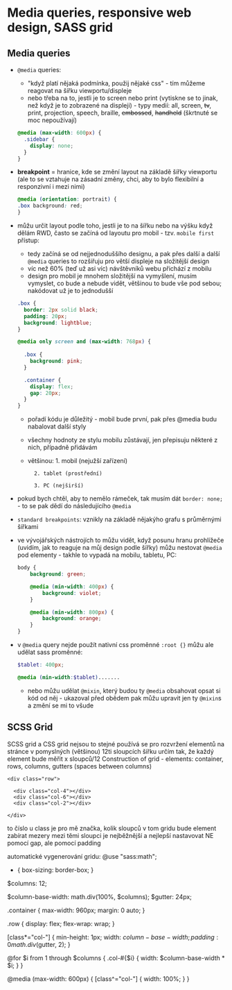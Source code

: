 # Media queries, responsive web design, SASS grid

## Media queries

* `@media` queries:
  * "když platí nějaká podmínka, použij nějaké css" - tím můžeme reagovat na šířku viewportu/displeje
  * nebo třeba na to, jestli je to screen nebo print (vytiskne se to jinak, než když je to zobrazené na displeji) - typy medií: all, screen, ~~tv~~, print, projection, speech, braille, ~~embossed~~, ~~handheld~~ (škrtnuté se moc nepoužívají)

  ``` scss
  @media (max-width: 600px) {
    .sidebar {
      display: none;
    }
  }
  ```

* **breakpoint** = hranice, kde se změní layout na základě šířky viewportu (ale to se vztahuje na zásadní změny, chci, aby to bylo flexibilní a responzivní i mezi nimi)

  ```scss
  @media (orientation: portrait) {
  .box background: red;
  }
  ```

* můžu určit layout podle toho, jestli je to na šířku nebo na výšku
když dělám RWD, často se začíná od layoutu pro mobil - tzv. `mobile first` přístup:

  * tedy začíná se od nejjednoduššího designu, a pak přes další a další `@media` queries to rozšiřuju pro větší displeje na složitější design
  * víc než 60% (teď už asi víc) návštěvníků webu přichází z mobilu
  * design pro mobil je mnohem složitější na vymyšlení, musím vymyslet, co bude a nebude vidět, většinou to bude vše pod sebou; nakódovat už je to jednodušší

  ``` scss
  .box {
    border: 2px solid black;
    padding: 20px;
    background: lightblue;
  }

  @media only screen and (max-width: 768px) {
    
    .box {
      background: pink;
    }

    .container {
      display: flex;
      gap: 20px;
    }
  }
  ```

  * pořadí kódu je důležitý - mobil bude první, pak přes @media budu nabalovat další styly
  * všechny hodnoty ze stylu mobilu zůstávají, jen přepisuju některé z nich, případně přidávám
  * většinou:
          1. mobil (nejužší zařízení)

          2. tablet (prostřední)

          3. PC (nejširší)

* pokud bych chtěl, aby to nemělo rámeček, tak musím dát `border: none;` - to se pak dědí do následujícího `@media`

* `standard breakpoints`: vznikly na základě nějakýho grafu s průměrnými šířkami

* ve vývojářských nástrojích to můžu vidět, když posunu hranu prohlížeče (uvidím, jak to reaguje na můj design podle šířky)
můžu nestovat `@media` pod elementy - takhle to vypadá na mobilu, tabletu, PC:

  ``` scss
  body {
      background: green;

      @media (min-width: 400px) {
          background: violet;
      }

      @media (min-width: 800px) {
          background: orange;
      }
  }
  ```

* v `@media` query nejde použít nativní css proměnné `:root {}`
můžu ale udělat sass proměnné:

  ``` scss
  $tablet: 400px;

  @media (min-width:$tablet).......
  ```

  * nebo můžu udělat `@mixin`, který budou ty `@media` obsahovat
  opsat si kód od něj - ukazoval před obědem
  pak můžu upravit jen ty `@mixin`s a změní se mi to všude


## SCSS Grid

SCSS grid a CSS grid nejsou to stejné
používá se pro rozvržení elementů na stránce v pomyslných (většinou) 12ti sloupcích
šířku určím tak, že každý element bude měřit x sloupců/12
Construction of grid - elements:
container,
rows,
columns,
gutters (spaces between columns)


<div class="container">

    <div class="row">
      
      <div class="col-4"></div>
      <div class="col-6"></div>
      <div class="col-2"></div>

    </div>

  </div>
to číslo u class je pro mě značka, kolik sloupců v tom gridu bude element zabírat
mezery mezi těmi sloupci je nejběžnější a nejlepší nastavovat NE pomocí gap, ale pomocí padding


automatické vygenerování gridu:
@use "sass:math";

* {
    box-sizing: border-box;
}

$columns: 12;

$column-base-width: math.div(100%, $columns);
$gutter: 24px;

.container {
    max-width: 960px;
    margin: 0 auto;
}

.row {
    display: flex;
    flex-wrap: wrap;
}


[class*="col-"] {
    min-height: 1px;
    width: $column-base-width;
    padding: 0 math.div($gutter, 2);
}

@for $i from 1 through $columns {
    .col-#{$i} {
    width: $column-base-width * $i;
    }
}

@media (max-width: 600px) {
    [class^="col-"] {
    width: 100%;
    }
}

